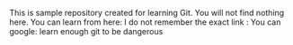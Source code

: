 This is sample repository created for learning Git. You will not find nothing here.
You can learn from here:
I do not remember the exact link :
You can google:
learn enough git to be dangerous

